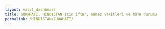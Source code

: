 ```yaml
---
layout: vakit_dashboard
title: GUWAHATI, HINDISTAN için iftar, namaz vakitleri ve hava durumu - ilçe/eyalet seç
permalink: /HINDISTAN/GUWAHATI/
---
```


<script type="text/javascript">
  var GLOBAL_COUNTRY = 'HINDISTAN';
  var GLOBAL_CITY = 'GUWAHATI';
  var GLOBAL_STATE = '';
  var lat = 72;
  var lon = 21;
</script>
